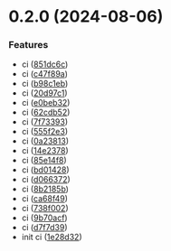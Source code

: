# 0.2.0 (2024-08-06)


### Features

* ci ([851dc6c](https://github.com/ares-b/test-ci/commit/851dc6c137ee1a87563935338c342c239d993911))
* ci ([c47f89a](https://github.com/ares-b/test-ci/commit/c47f89ae1e99558df0c4d5cc959270a8dec33299))
* ci ([b98c1eb](https://github.com/ares-b/test-ci/commit/b98c1eb8045848d7fc83a24f3623ed5bffede0aa))
* ci ([20d97c1](https://github.com/ares-b/test-ci/commit/20d97c14d735124443722f062911a568d3a70268))
* ci ([e0beb32](https://github.com/ares-b/test-ci/commit/e0beb3271c734a50b76fb7ff44675f372bf98a50))
* ci ([62cdb52](https://github.com/ares-b/test-ci/commit/62cdb52c693947d5e21b3776c1b8e73795dbad8e))
* ci ([7f73393](https://github.com/ares-b/test-ci/commit/7f73393e0b5522f52ace4c22930dce61021618fc))
* ci ([555f2e3](https://github.com/ares-b/test-ci/commit/555f2e3e3d31d03369266d23b580260836c20ac1))
* ci ([0a23813](https://github.com/ares-b/test-ci/commit/0a23813b938de893909a694c76f4788cd14eefd7))
* ci ([14e2378](https://github.com/ares-b/test-ci/commit/14e2378a6ad536678fa93523fbd42e9043be9ad7))
* ci ([85e14f8](https://github.com/ares-b/test-ci/commit/85e14f89a1a65f4a9f966521cab21e5583364779))
* ci ([bd01428](https://github.com/ares-b/test-ci/commit/bd01428ef9e10683622da596f80d5e3ca388d2be))
* ci ([d066372](https://github.com/ares-b/test-ci/commit/d06637238f096df450d97aac301b8e575c6b5eae))
* ci ([8b2185b](https://github.com/ares-b/test-ci/commit/8b2185b843eeb70e79faaf8fd788a8a06d5e374d))
* ci ([ca68f49](https://github.com/ares-b/test-ci/commit/ca68f49b6013d9ded697b18cf54fd0760f66bd2d))
* ci ([738f002](https://github.com/ares-b/test-ci/commit/738f002ee0ce3b227345aef97044c0601cd743b4))
* ci ([9b70acf](https://github.com/ares-b/test-ci/commit/9b70acf95ba46769defd0da80034d7aac353f63a))
* ci ([d7f7d39](https://github.com/ares-b/test-ci/commit/d7f7d39348d91214b2ab321383586f0f82a85068))
* init ci ([1e28d32](https://github.com/ares-b/test-ci/commit/1e28d3225a7edd43110b7364771efa1bbe02ca80))



